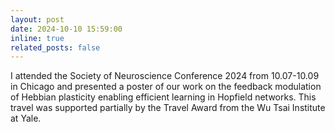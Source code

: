 ```yaml
---
layout: post
date: 2024-10-10 15:59:00
inline: true
related_posts: false
---
```

I attended the Society of Neuroscience Conference 2024 from 10.07-10.09 in Chicago and presented a poster of our work on the feedback modulation of Hebbian plasticity enabling efficient learning in Hopfield networks. This travel was supported partially by the Travel Award from the Wu Tsai Institute at Yale.

